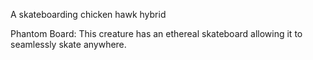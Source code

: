 A skateboarding chicken hawk hybrid

Phantom Board: This creature has an ethereal skateboard allowing it to seamlessly skate anywhere.
